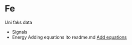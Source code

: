 # Fe

Uni faks data
* Signals
* Energy
Adding equations ito readme.md
[Add equations](http://latex.codecogs.com/eqneditor/editor.php) 
